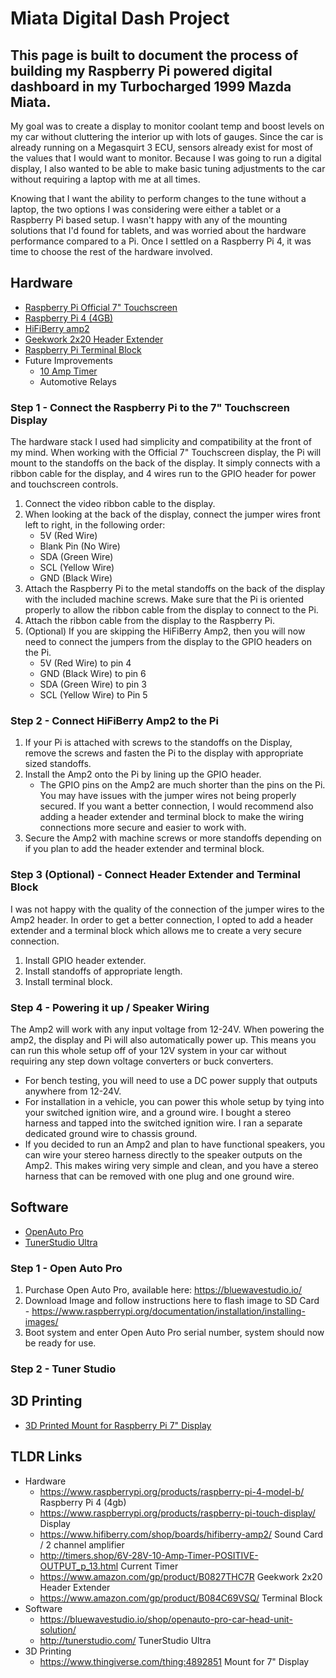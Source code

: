# Miata Digital Dash Project
## This page is built to document the process of building my Raspberry Pi powered digital dashboard in my Turbocharged 1999 Mazda Miata.

My goal was to create a display to monitor coolant temp and boost levels on my car without cluttering the interior up with lots of gauges. Since the car is already running on a Megasquirt 3 ECU, sensors already exist for most of the values that I would want to monitor. Because I was going to run a digital display, I also wanted to be able to make basic tuning adjustments to the car without requiring a laptop with me at all times.

Knowing that I want the ability to perform changes to the tune without a laptop, the two options I was considering were either a tablet or a Raspberry Pi based setup. I wasn't happy with any of the mounting solutions that I'd found for tablets, and was worried about the hardware performance compared to a Pi. Once I settled on a Raspberry Pi 4, it was time to choose the rest of the hardware involved.

## Hardware
- [Raspberry Pi Official 7" Touchscreen](https://www.raspberrypi.org/products/raspberry-pi-touch-display/)
- [Raspberry Pi 4 (4GB)](https://www.raspberrypi.org/products/raspberry-pi-4-model-b/)
- [HiFiBerry amp2](https://www.hifiberry.com/shop/boards/hifiberry-amp2/)
- [Geekwork 2x20 Header Extender](https://www.amazon.com/gp/product/B0827THC7R)
- [Raspberry Pi Terminal Block](https://www.amazon.com/gp/product/B084C69VSQ/)
- Future Improvements
  - [10 Amp Timer](http://timers.shop/6V-28V-10-Amp-Timer-POSITIVE-OUTPUT_p_13.html)
  - Automotive Relays

### Step 1 - Connect the Raspberry Pi to the 7" Touchscreen Display

The hardware stack I used had simplicity and compatibility at the front of my mind. When working with the Official 7" Touchscreen display, the Pi will mount to the standoffs on the back of the display. It simply connects with a ribbon cable for the display, and 4 wires run to the GPIO header for power and touchscreen controls.

1. Connect the video ribbon cable to the display.
2. When looking at the back of the display, connect the jumper wires front left to right, in the following order:
   - 5V (Red Wire)
   - Blank Pin (No Wire)
   - SDA (Green Wire)
   - SCL (Yellow Wire)
   - GND (Black Wire)
3. Attach the Raspberry Pi to the metal standoffs on the back of the display with the included machine screws. Make sure that the Pi is oriented properly to allow the ribbon cable from the display to connect to the Pi.
4. Attach the ribbon cable from the display to the Raspberry Pi.
5. (Optional) If you are skipping the HiFiBerry Amp2, then you will now need to connect the jumpers from the display to the GPIO headers on the Pi.
   - 5V (Red Wire) to pin 4
   - GND (Black Wire) to pin 6
   - SDA (Green Wire) to pin 3
   - SCL (Yellow Wire) to Pin 5

### Step 2 - Connect HiFiBerry Amp2 to the Pi

1. If your Pi is attached with screws to the standoffs on the Display, remove the screws and fasten the Pi to the display with appropriate sized standoffs.
2. Install the Amp2 onto the Pi by lining up the GPIO header.
   - The GPIO pins on the Amp2 are much shorter than the pins on the Pi. You may have issues with the jumper wires not being properly secured. If you want a better connection, I would recommend also adding a header extender and terminal block to make the wiring connections more secure and easier to work with.
3. Secure the Amp2 with machine screws or more standoffs depending on if you plan to add the header extender and terminal block.

### Step 3 (Optional) - Connect Header Extender and Terminal Block

I was not happy with the quality of the connection of the jumper wires to the Amp2 header. In order to get a better connection, I opted to add a header extender and a terminal block which allows me to create a very secure connection.

1. Install GPIO header extender.
2. Install standoffs of appropriate length.
3. Install terminal block.

### Step 4 - Powering it up / Speaker Wiring

The Amp2 will work with any input voltage from 12-24V. When powering the amp2, the display and Pi will also automatically power up. This means you can run this whole setup off of your 12V system in your car without requiring any step down voltage converters or buck converters.

- For bench testing, you will need to use a DC power supply that outputs anywhere from 12-24V.
- For installation in a vehicle, you can power this whole setup by tying into your switched ignition wire, and a ground wire. I bought a stereo harness and tapped into the switched ignition wire. I ran a separate dedicated ground wire to chassis ground.
- If you decided to run an Amp2 and plan to have functional speakers, you can wire your stereo harness directly to the speaker outputs on the Amp2. This makes wiring very simple and clean, and you have a stereo harness that can be removed with one plug and one ground wire.

## Software
- [OpenAuto Pro](https://bluewavestudio.io/shop/openauto-pro-car-head-unit-solution/)
- [TunerStudio Ultra](http://tunerstudio.com/)

### Step 1 - Open Auto Pro

1. Purchase Open Auto Pro, available here: https://bluewavestudio.io/
2. Download Image and follow instructions here to flash image to SD Card - https://www.raspberrypi.org/documentation/installation/installing-images/
3. Boot system and enter Open Auto Pro serial number, system should now be ready for use.

### Step 2 - Tuner Studio



## 3D Printing
- [3D Printed Mount for Raspberry Pi 7" Display](https://www.thingiverse.com/thing:4892851)

## TLDR Links
- Hardware
  - https://www.raspberrypi.org/products/raspberry-pi-4-model-b/ Raspberry Pi 4 (4gb)
  - https://www.raspberrypi.org/products/raspberry-pi-touch-display/ Display
  - https://www.hifiberry.com/shop/boards/hifiberry-amp2/ Sound Card / 2 channel amplifier
  - http://timers.shop/6V-28V-10-Amp-Timer-POSITIVE-OUTPUT_p_13.html Current Timer
  - https://www.amazon.com/gp/product/B0827THC7R Geekwork 2x20 Header Extender
  - https://www.amazon.com/gp/product/B084C69VSQ/ Terminal Block 
- Software
  - https://bluewavestudio.io/shop/openauto-pro-car-head-unit-solution/
  - http://tunerstudio.com/ TunerStudio Ultra
- 3D Printing
  - https://www.thingiverse.com/thing:4892851 Mount for 7" Display